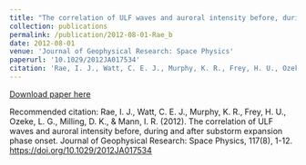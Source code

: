 ```yaml
---
title: "The correlation of ULF waves and auroral intensity before, during and after substorm expansion phase onset"
collection: publications
permalink: /publication/2012-08-01-Rae_b
date: 2012-08-01
venue: 'Journal of Geophysical Research: Space Physics'
paperurl: '10.1029/2012JA017534'
citation: 'Rae, I. J., Watt, C. E. J., Murphy, K. R., Frey, H. U., Ozeke, L. G., Milling, D. K., &amp; Mann, I. R. (2012). The correlation of ULF waves and auroral intensity before, during and after substorm expansion phase onset. Journal of Geophysical Research: Space Physics, 117(8), 1-12. https://doi.org/10.1029/2012JA017534'
---
```

[Download paper here](https://doi.org/10.1029/2012JA017534)

Recommended citation: Rae, I. J., Watt, C. E. J., Murphy, K. R., Frey, H. U., Ozeke, L. G., Milling, D. K., & Mann, I. R. (2012). The correlation of ULF waves and auroral intensity before, during and after substorm expansion phase onset. Journal of Geophysical Research: Space Physics, 117(8), 1-12. https://doi.org/10.1029/2012JA017534